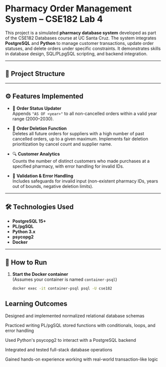 # Pharmacy Order Management System – CSE182 Lab 4

This project is a simulated **pharmacy database system** developed as part of the CSE182 Databases course at UC Santa Cruz. The system integrates **PostgreSQL** and **Python** to manage customer transactions, update order statuses, and delete orders under specific constraints. It demonstrates skills in database design, SQL/PLpgSQL scripting, and backend integration.

---

## 📂 Project Structure


---

## ⚙️ Features Implemented

- 🔄 **Order Status Updater**  
  Appends `"AS OF <year>"` to all non-cancelled orders within a valid year range (2000–2030).

- 🧹 **Order Deletion Function**  
  Deletes all future orders for suppliers with a high number of past cancelled orders, up to a given maximum. Implements fair deletion prioritization by cancel count and supplier name.

- 🔍 **Customer Analytics**  
  Counts the number of distinct customers who made purchases at a specified pharmacy, with error handling for invalid IDs.

- 🔐 **Validation & Error Handling**  
  Includes safeguards for invalid input (non-existent pharmacy IDs, years out of bounds, negative deletion limits).

---

## 🛠️ Technologies Used

- **PostgreSQL 15+**
- **PL/pgSQL**
- **Python 3.x**
- **psycopg2**
- **Docker**

---

## 🧪 How to Run

1. **Start the Docker container**  
   (Assumes your container is named `container-psql`)
   ```bash
   docker exec -it container-psql psql -U cse182


## Learning Outcomes

Designed and implemented normalized relational database schemas

Practiced writing PL/pgSQL stored functions with conditionals, loops, and error handling

Used Python's psycopg2 to interact with a PostgreSQL backend

Integrated and tested full-stack database operations

Gained hands-on experience working with real-world transaction-like logic
